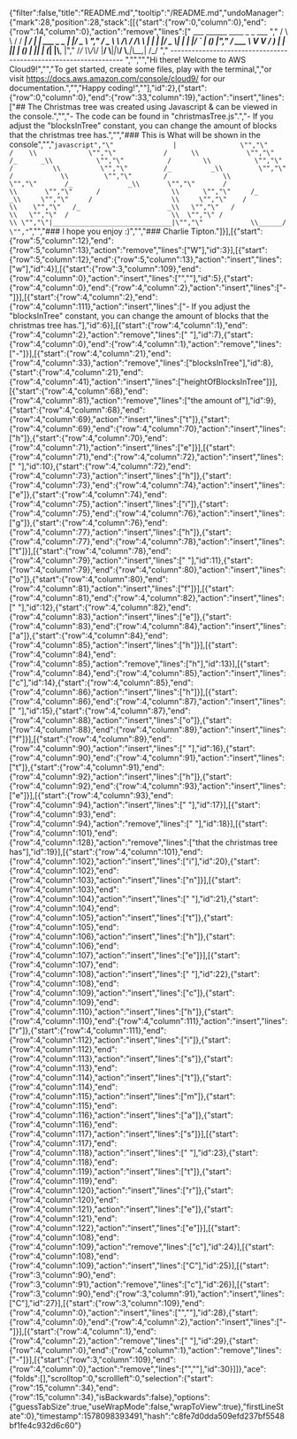 {"filter":false,"title":"README.md","tooltip":"/README.md","undoManager":{"mark":28,"position":28,"stack":[[{"start":{"row":0,"column":0},"end":{"row":14,"column":0},"action":"remove","lines":["         ___        ______     ____ _                 _  ___  ","        / \\ \\      / / ___|   / ___| | ___  _   _  __| |/ _ \\ ","       / _ \\ \\ /\\ / /\\___ \\  | |   | |/ _ \\| | | |/ _` | (_) |","      / ___ \\ V  V /  ___) | | |___| | (_) | |_| | (_| |\\__, |","     /_/   \\_\\_/\\_/  |____/   \\____|_|\\___/ \\__,_|\\__,_|  /_/ "," ----------------------------------------------------------------- ","","","Hi there! Welcome to AWS Cloud9!","","To get started, create some files, play with the terminal,","or visit https://docs.aws.amazon.com/console/cloud9/ for our documentation.","","Happy coding!",""],"id":2},{"start":{"row":0,"column":0},"end":{"row":33,"column":19},"action":"insert","lines":["## The Christmas tree was created using Javascript & can be viewed in the console.","","- The code can be found in \"christmasTree.js\".","- If you adjust the \"blocksInTree\" constant, you can change the amount of blocks that the christmas tree has.","","### This is What will be shown in the console","","```javascript","\"               |                \"","\"             /    \\             \"","\"            /      \\            \"","\"           /_      _\\           \"","\"           /        \\           \"","\"          /          \\          \"","\"         /_          _\\         \"","\"         /            \\         \"","\"        /              \\        \"","\"       /_              _\\       \"","\"       /                \\       \"","\"      /                  \\      \"","\"     /_                  _\\     \"","\"     /                    \\     \"","\"    /                      \\    \"","\"   /_                      _\\   \"","\"   /                        \\   \"","\"  /                          \\  \"","\" /                            \\ \"","\"|______________________________|\"","\"            \\______/            \"","```","","### I hope you enjoy :)","","### Charlie Tipton."]}],[{"start":{"row":5,"column":12},"end":{"row":5,"column":13},"action":"remove","lines":["W"],"id":3}],[{"start":{"row":5,"column":12},"end":{"row":5,"column":13},"action":"insert","lines":["w"],"id":4}],[{"start":{"row":3,"column":109},"end":{"row":4,"column":0},"action":"insert","lines":["",""],"id":5},{"start":{"row":4,"column":0},"end":{"row":4,"column":2},"action":"insert","lines":["- "]}],[{"start":{"row":4,"column":2},"end":{"row":4,"column":111},"action":"insert","lines":["- If you adjust the \"blocksInTree\" constant, you can change the amount of blocks that the christmas tree has."],"id":6}],[{"start":{"row":4,"column":1},"end":{"row":4,"column":2},"action":"remove","lines":[" "],"id":7},{"start":{"row":4,"column":0},"end":{"row":4,"column":1},"action":"remove","lines":["-"]}],[{"start":{"row":4,"column":21},"end":{"row":4,"column":33},"action":"remove","lines":["blocksInTree"],"id":8},{"start":{"row":4,"column":21},"end":{"row":4,"column":41},"action":"insert","lines":["heightOfBlocksInTree"]}],[{"start":{"row":4,"column":68},"end":{"row":4,"column":81},"action":"remove","lines":["the amount of"],"id":9},{"start":{"row":4,"column":68},"end":{"row":4,"column":69},"action":"insert","lines":["t"]},{"start":{"row":4,"column":69},"end":{"row":4,"column":70},"action":"insert","lines":["h"]},{"start":{"row":4,"column":70},"end":{"row":4,"column":71},"action":"insert","lines":["e"]}],[{"start":{"row":4,"column":71},"end":{"row":4,"column":72},"action":"insert","lines":[" "],"id":10},{"start":{"row":4,"column":72},"end":{"row":4,"column":73},"action":"insert","lines":["h"]},{"start":{"row":4,"column":73},"end":{"row":4,"column":74},"action":"insert","lines":["e"]},{"start":{"row":4,"column":74},"end":{"row":4,"column":75},"action":"insert","lines":["i"]},{"start":{"row":4,"column":75},"end":{"row":4,"column":76},"action":"insert","lines":["g"]},{"start":{"row":4,"column":76},"end":{"row":4,"column":77},"action":"insert","lines":["h"]},{"start":{"row":4,"column":77},"end":{"row":4,"column":78},"action":"insert","lines":["t"]}],[{"start":{"row":4,"column":78},"end":{"row":4,"column":79},"action":"insert","lines":[" "],"id":11},{"start":{"row":4,"column":79},"end":{"row":4,"column":80},"action":"insert","lines":["o"]},{"start":{"row":4,"column":80},"end":{"row":4,"column":81},"action":"insert","lines":["f"]}],[{"start":{"row":4,"column":81},"end":{"row":4,"column":82},"action":"insert","lines":[" "],"id":12},{"start":{"row":4,"column":82},"end":{"row":4,"column":83},"action":"insert","lines":["e"]},{"start":{"row":4,"column":83},"end":{"row":4,"column":84},"action":"insert","lines":["a"]},{"start":{"row":4,"column":84},"end":{"row":4,"column":85},"action":"insert","lines":["h"]}],[{"start":{"row":4,"column":84},"end":{"row":4,"column":85},"action":"remove","lines":["h"],"id":13}],[{"start":{"row":4,"column":84},"end":{"row":4,"column":85},"action":"insert","lines":["c"],"id":14},{"start":{"row":4,"column":85},"end":{"row":4,"column":86},"action":"insert","lines":["h"]}],[{"start":{"row":4,"column":86},"end":{"row":4,"column":87},"action":"insert","lines":[" "],"id":15},{"start":{"row":4,"column":87},"end":{"row":4,"column":88},"action":"insert","lines":["o"]},{"start":{"row":4,"column":88},"end":{"row":4,"column":89},"action":"insert","lines":["f"]}],[{"start":{"row":4,"column":89},"end":{"row":4,"column":90},"action":"insert","lines":[" "],"id":16},{"start":{"row":4,"column":90},"end":{"row":4,"column":91},"action":"insert","lines":["t"]},{"start":{"row":4,"column":91},"end":{"row":4,"column":92},"action":"insert","lines":["h"]},{"start":{"row":4,"column":92},"end":{"row":4,"column":93},"action":"insert","lines":["e"]}],[{"start":{"row":4,"column":93},"end":{"row":4,"column":94},"action":"insert","lines":[" "],"id":17}],[{"start":{"row":4,"column":93},"end":{"row":4,"column":94},"action":"remove","lines":[" "],"id":18}],[{"start":{"row":4,"column":101},"end":{"row":4,"column":128},"action":"remove","lines":["that the christmas tree has"],"id":19}],[{"start":{"row":4,"column":101},"end":{"row":4,"column":102},"action":"insert","lines":["i"],"id":20},{"start":{"row":4,"column":102},"end":{"row":4,"column":103},"action":"insert","lines":["n"]}],[{"start":{"row":4,"column":103},"end":{"row":4,"column":104},"action":"insert","lines":[" "],"id":21},{"start":{"row":4,"column":104},"end":{"row":4,"column":105},"action":"insert","lines":["t"]},{"start":{"row":4,"column":105},"end":{"row":4,"column":106},"action":"insert","lines":["h"]},{"start":{"row":4,"column":106},"end":{"row":4,"column":107},"action":"insert","lines":["e"]}],[{"start":{"row":4,"column":107},"end":{"row":4,"column":108},"action":"insert","lines":[" "],"id":22},{"start":{"row":4,"column":108},"end":{"row":4,"column":109},"action":"insert","lines":["c"]},{"start":{"row":4,"column":109},"end":{"row":4,"column":110},"action":"insert","lines":["h"]},{"start":{"row":4,"column":110},"end":{"row":4,"column":111},"action":"insert","lines":["r"]},{"start":{"row":4,"column":111},"end":{"row":4,"column":112},"action":"insert","lines":["i"]},{"start":{"row":4,"column":112},"end":{"row":4,"column":113},"action":"insert","lines":["s"]},{"start":{"row":4,"column":113},"end":{"row":4,"column":114},"action":"insert","lines":["t"]},{"start":{"row":4,"column":114},"end":{"row":4,"column":115},"action":"insert","lines":["m"]},{"start":{"row":4,"column":115},"end":{"row":4,"column":116},"action":"insert","lines":["a"]},{"start":{"row":4,"column":116},"end":{"row":4,"column":117},"action":"insert","lines":["s"]}],[{"start":{"row":4,"column":117},"end":{"row":4,"column":118},"action":"insert","lines":[" "],"id":23},{"start":{"row":4,"column":118},"end":{"row":4,"column":119},"action":"insert","lines":["t"]},{"start":{"row":4,"column":119},"end":{"row":4,"column":120},"action":"insert","lines":["r"]},{"start":{"row":4,"column":120},"end":{"row":4,"column":121},"action":"insert","lines":["e"]},{"start":{"row":4,"column":121},"end":{"row":4,"column":122},"action":"insert","lines":["e"]}],[{"start":{"row":4,"column":108},"end":{"row":4,"column":109},"action":"remove","lines":["c"],"id":24}],[{"start":{"row":4,"column":108},"end":{"row":4,"column":109},"action":"insert","lines":["C"],"id":25}],[{"start":{"row":3,"column":90},"end":{"row":3,"column":91},"action":"remove","lines":["c"],"id":26}],[{"start":{"row":3,"column":90},"end":{"row":3,"column":91},"action":"insert","lines":["C"],"id":27}],[{"start":{"row":3,"column":109},"end":{"row":4,"column":0},"action":"insert","lines":["",""],"id":28},{"start":{"row":4,"column":0},"end":{"row":4,"column":2},"action":"insert","lines":["- "]}],[{"start":{"row":4,"column":1},"end":{"row":4,"column":2},"action":"remove","lines":[" "],"id":29},{"start":{"row":4,"column":0},"end":{"row":4,"column":1},"action":"remove","lines":["-"]}],[{"start":{"row":3,"column":109},"end":{"row":4,"column":0},"action":"remove","lines":["",""],"id":30}]]},"ace":{"folds":[],"scrolltop":0,"scrollleft":0,"selection":{"start":{"row":15,"column":34},"end":{"row":15,"column":34},"isBackwards":false},"options":{"guessTabSize":true,"useWrapMode":false,"wrapToView":true},"firstLineState":0},"timestamp":1578098393491,"hash":"c8fe7d0dda509efd237bf5548bf1fe4c932d6c60"}